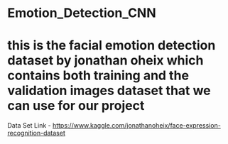 # Emotion_Detection_CNN

# this is the facial emotion detection dataset by jonathan  oheix which contains both training and the validation images dataset that we can use for our project
Data Set Link - https://www.kaggle.com/jonathanoheix/face-expression-recognition-dataset


